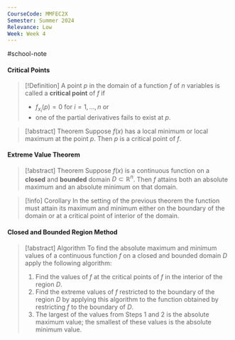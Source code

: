 ```yaml
---
CourseCode: MMFEC2X
Semester: Summer 2024
Relevance: Low
Week: Week 4
---
```

#school-note 
#### Critical Points
>[!Definition]
>A point $p$ in the domain of a function $f$ of $n$ variables is called a **critical point** of $f$ if
>- $f_{x_{i}}(p)=0$ for $i=1,\dots,n$ or
>- one of the partial derivatives fails to exist at $p$.

>[!abstract] Theorem
>Suppose $f(x)$ has a local minimum or local maximum at the point $p$. Then $p$ is a critical point of $f$.

#### Extreme Value Theorem
>[!abstract] Theorem
>Suppose $f(x)$ is a continuous function on a **closed** and **bounded** domain $D ⊂ ℝ^n$. Then $f$ attains both an absolute maximum and an absolute minimum on that domain.

>[!info] Corollary
>In the setting of the previous theorem the function must attain its maximum and minimum either on the boundary of the domain or at a critical point of interior of the domain.

#### Closed and Bounded Region Method
> [!abstract] Algorithm
> To find the absolute maximum and minimum values of a continuous function $f$ on a closed and bounded domain $D$ apply the following algorithm:
> 1. Find the values of $f$ at the critical points of $f$ in the interior of the region $D$.
> 2. Find the extreme values of $f$ restricted to the boundary of the region $D$ by applying this algorithm to the function obtained by restricting $f$ to the boundary of $D$.
> 3. The largest of the values from Steps 1 and 2 is the absolute maximum value; the smallest of these values is the absolute minimum value.

